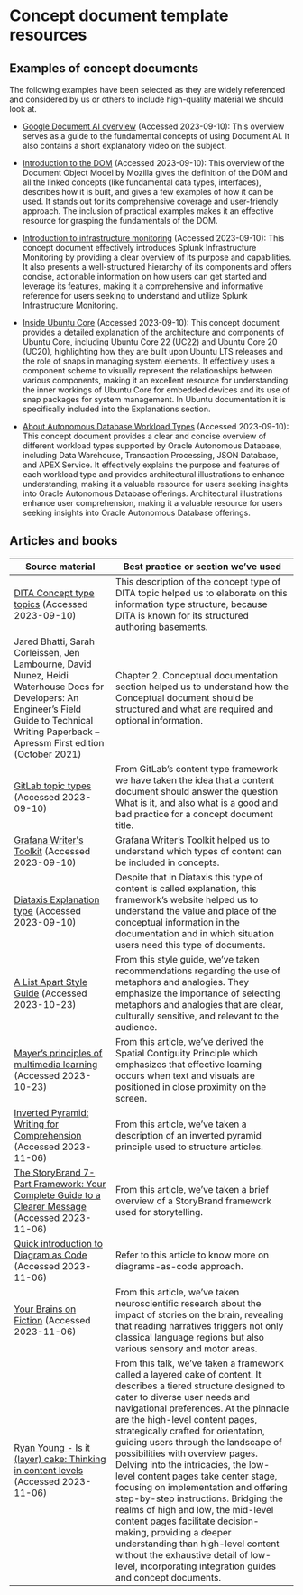 # Concept document template resources

## Examples of concept documents

The following examples have been selected as they are widely referenced
and considered by us or others to include high-quality material we
should look at.

-   [Google Document AI
    overview](https://cloud.google.com/document-ai/docs/overview)
    (Accessed 2023-09-10): This overview serves as a guide to the
    fundamental concepts of using Document AI. It also contains a short
    explanatory video on the subject.

-   [Introduction to the
    DOM](https://developer.mozilla.org/en-US/docs/Web/API/Document_Object_Model/Introduction)
    (Accessed 2023-09-10): This overview of the Document Object Model by
    Mozilla gives the definition of the DOM and all the linked concepts
    (like fundamental data types, interfaces), describes how it is
    built, and gives a few examples of how it can be used. It stands out
    for its comprehensive coverage and user-friendly approach. The
    inclusion of practical examples makes it an effective resource for
    grasping the fundamentals of the DOM.

-   [Introduction to infrastructure
    monitoring](https://docs.splunk.com/Observability/infrastructure/intro-to-infrastructure.html#nav-Introduction)
    (Accessed 2023-09-10): This concept document effectively introduces
    Splunk Infrastructure Monitoring by providing a clear overview of
    its purpose and capabilities. It also presents a well-structured
    hierarchy of its components and offers concise, actionable
    information on how users can get started and leverage its features,
    making it a comprehensive and informative reference for users
    seeking to understand and utilize Splunk Infrastructure Monitoring.

-   [Inside Ubuntu
    Core](https://ubuntu.com/core/docs/uc20/inside)
    (Accessed 2023-09-10): This concept document provides a detailed
    explanation of the architecture and components of Ubuntu Core,
    including Ubuntu Core 22 (UC22) and Ubuntu Core 20 (UC20),
    highlighting how they are built upon Ubuntu LTS releases and the
    role of snaps in managing system elements. It effectively uses a
    component scheme to visually represent the relationships between
    various components, making it an excellent resource for
    understanding the inner workings of Ubuntu Core for embedded devices
    and its use of snap packages for system management. In Ubuntu
    documentation it is specifically included into the Explanations
    section.

-   [About Autonomous Database Workload
    Types](https://docs.oracle.com/en/cloud/paas/autonomous-database/adbsa/about-autonomous-database-workloads.html#GUID-E1C8C5F2-22FB-4225-A3B9-9E78277A5834)
    (Accessed 2023-09-10): This concept document provides a clear and
    concise overview of different workload types supported by Oracle
    Autonomous Database, including Data Warehouse, Transaction
    Processing, JSON Database, and APEX Service. It effectively explains
    the purpose and features of each workload type and provides
    architectural illustrations to enhance understanding, making it a
    valuable resource for users seeking insights into Oracle Autonomous
    Database offerings. Architectural illustrations enhance user
    comprehension, making it a valuable resource for users seeking
    insights into Oracle Autonomous Database offerings.

## Articles and books

| Source material                                                                                                                                                                                    | Best practice or section we’ve used                                                                                                                                                                                                                                                                                                                                                                                                                                                                                                                                                                                                                                                                                                                          |
|----------------------------------------------------------------------------------------------------------------------------------------------------------------------------------------------------|--------------------------------------------------------------------------------------------------------------------------------------------------------------------------------------------------------------------------------------------------------------------------------------------------------------------------------------------------------------------------------------------------------------------------------------------------------------------------------------------------------------------------------------------------------------------------------------------------------------------------------------------------------------------------------------------------------------------------------------------------------------|
| [DITA Concept type topics](https://docs.oasis-open.org/dita/dita/v1.3/os/part2-tech-content/archSpec/technicalContent/dita-concept-topic.html) (Accessed 2023-09-10)                                 | This description of the concept type of DITA topic helped us to elaborate on this information type structure, because DITA is known for its structured authoring basements.                                                                                                                                                                                                                                                                                                                                                                                                                                                                                                                                                                                  |
| Jared Bhatti, Sarah Corleissen, Jen Lambourne, David Nunez, Heidi Waterhouse Docs for Developers: An Engineer’s Field Guide to Technical Writing Paperback –  Apressm First edition (October 2021) | Chapter 2. Conceptual documentation section helped us to understand how the Conceptual document should be structured and what are required and optional information.                                                                                                                                                                                                                                                                                                                                                                                                                                                                                                                                                                                         |
| [GitLab topic types](https://docs.gitlab.com/ee/development/documentation/topic_types/concept.html) (Accessed 2023-09-10)                                                                            | From GitLab’s content type framework we have taken the idea that a content document should answer the question What is it, and also what is a good and bad practice for a concept document title.                                                                                                                                                                                                                                                                                                                                                                                                                                                                                                                                                            |
| [Grafana Writer's Toolkit](https://grafana.com/docs/writers-toolkit/structure/topic-types/concept/) (Accessed 2023-09-10)                                                                            | Grafana Writer’s Toolkit helped us to understand which types of content can be included in concepts.                                                                                                                                                                                                                                                                                                                                                                                                                                                                                                                                                                                                                                                         |
| [Diataxis Explanation type](https://diataxis.fr/explanation/) (Accessed 2023-09-10)                                                                                                                   | Despite that in Diataxis this type of content is called explanation, this framework’s website helped us to understand the value and place of the conceptual information in the documentation and in which situation users need this type of documents.                                                                                                                                                                                                                                                                                                                                                                                                                                                                                                       |
| [A List Apart Style Guide](https://alistapart.com/about/style-guide/#metaphor)  (Accessed 2023-10-23)                                                                                                 | From this style guide, we’ve taken recommendations regarding the use of metaphors and analogies. They emphasize the importance of selecting metaphors and analogies that are clear, culturally sensitive, and relevant to the audience.                                                                                                                                                                                                                                                                                                                                                                                                                                                                                                                      |
| [Mayer’s principles of multimedia learning](https://waterbearlearning.com/mayers-principles-multimedia-learning/)  (Accessed 2023-10-23)                                                              | From this article, we’ve derived the Spatial Contiguity Principle which emphasizes that effective learning occurs when text and visuals are positioned in close proximity on the screen.                                                                                                                                                                                                                                                                                                                                                                                                                                                                                                                                                                     |
| [Inverted Pyramid: Writing for Comprehension](https://www.nngroup.com/articles/inverted-pyramid/) (Accessed 2023-11-06)                                                                               | From this article, we’ve taken a description of an inverted pyramid principle used to structure articles.                                                                                                                                                                                                                                                                                                                                                                                                                                                                                                                                                                                                                                                    |
| [The StoryBrand 7-Part Framework: Your Complete Guide to a Clearer Message](https://www.mojomedialabs.com/blog/complete-guide-storybrand-framework) (Accessed 2023-11-06)                             | From this article, we’ve taken a brief overview of a StoryBrand framework used for storytelling.                                                                                                                                                                                                                                                                                                                                                                                                                                                                                                                                                                                                                                                             |
| [Quick introduction to Diagram as Code](https://www.devonblog.com/none/quick-introduction-to-diagram-as-code/) (Accessed 2023-11-06)                                                                  | Refer to this article to know more on diagrams-as-code approach.                                                                                                                                                                                                                                                                                                                                                                                                                                                                                                                                                                                                                                                                                             |
| [Your Brains on Fiction](https://www.nytimes.com/2012/03/18/opinion/sunday/the-neuroscience-of-your-brain-on-fiction.html?pagewanted=all) (Accessed 2023-11-06)                                       | From this article, we’ve taken neuroscientific research about the impact of stories on the brain, revealing that reading narratives triggers not only classical language regions but also various sensory and motor areas.                                                                                                                                                                                                                                                                                                                                                                                                                                                                                                                                   |
| [Ryan Young - Is it (layer) cake: Thinking in content levels](https://youtu.be/0OKRNQvZbL4) (Accessed 2023-11-06)                                                                                     | From this talk, we’ve taken a framework called a layered cake of content. It describes a tiered structure designed to cater to diverse user needs and navigational preferences. At the pinnacle are the high-level content pages, strategically crafted for orientation, guiding users through the landscape of possibilities with overview pages. Delving into the intricacies, the low-level content pages take center stage, focusing on implementation and offering step-by-step instructions. Bridging the realms of high and low, the mid-level content pages facilitate decision-making, providing a deeper understanding than high-level content without the exhaustive detail of low-level, incorporating integration guides and concept documents. |

